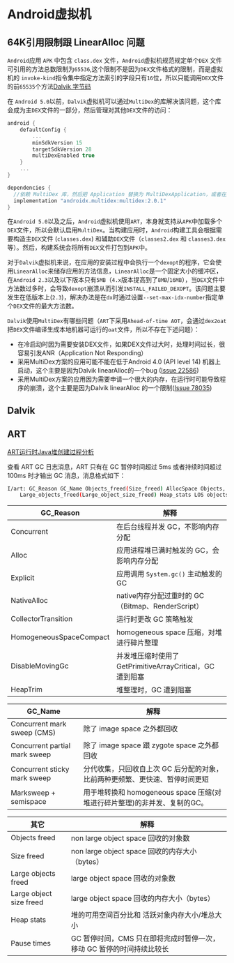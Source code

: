 # Android虚拟机

## 64K引用限制跟 LinearAlloc 问题

`Android`应用 `APK` 中包含 `class.dex` 文件，`Android`虚拟机规范规定单个`DEX` 文件可引用的方法总数限制为`65536`,这个限制不是因为`DEX`文件格式的限制，而是虚拟机的 `invoke-kind`指令集中指定方法索引的字段只有`16`位，所以只能调用`DEX`文件的前`65535`个方法[Dalvik 字节码](https://source.android.google.cn/devices/tech/dalvik/dalvik-bytecode?hl=zh-cn)

在 `Android 5.0`以前，`Dalvik`虚拟机可以通过`MultiDex`的库解决该问题，这个库会成为主`DEX`文件的一部分，然后管理对其他`DEX`文件的访问：

```groovy
android {
    defaultConfig {
        ...
        minSdkVersion 15
        targetSdkVersion 28
        multiDexEnabled true
    }
    ...
}

dependencies {
  //依赖 MultiDex 库，然后把 Application 替换为 MultiDexApplication，或者在原有 Application 的 attchBaseContext 方法执行 MultiDex.install(this) 即可。
  implementation "androidx.multidex:multidex:2.0.1"
}
```

在`Android 5.0`以及之后，`Android`虚拟机使用`ART`，本身就支持从`APK`中加载多个`DEX`文件，所以会默认启用`MultiDex`。当构建应用时，`Android`构建工具会根据需要构造主`DEX`文件 (`classes.dex`) 和辅助`DEX`文件（`classes2.dex` 和 `classes3.dex` 等）。然后，构建系统会将所有`DEX`文件打包到`APK`中。

对于`Dalvik`虚拟机来说，在应用的安装过程中会执行一个`dexopt`的程序，它会使用`LinearAlloc`来储存应用的方法信息，`LinearAlloc`是一个固定大小的缓冲区，在`Android 2.3`以及以下版本只有`5MB`（`4.x`版本提高到了`8MB`/`16MB`），当`DEX`文件中方法数过多时，会导致`dexopt`崩溃从而引发`INSTALL_FAILED_DEXOPT`。该问题主要发生在低版本上(`2.3`)，解决办法是在`dx`时通过设置`--set-max-idx-number`指定单个`DEX`文件的最大方法数。

`Dalvik`使用`MultiDex`有哪些问题（`ART`下采用`Ahead-of-time AOT`，会通过`dex2oat`把`DEX`文件编译生成本地机器可运行的`oat`文件，所以不存在下述问题）：

* 在冷启动时因为需要安装DEX文件，如果DEX文件过大时，处理时间过长，很容易引发ANR（Application Not Responding）
* 采用MultiDex方案的应用可能不能在低于Android 4.0 (API level 14) 机器上启动，这个主要是因为Dalvik linearAlloc的一个bug ([Issue 22586](http://b.android.com/22586))
* 采用MultiDex方案的应用因为需要申请一个很大的内存，在运行时可能导致程序的崩溃，这个主要是因为Dalvik linearAlloc 的一个限制([Issue 78035](http://b.android.com/78035))





## Dalvik

## ART
[ART运行时Java堆创建过程分析](https://blog.csdn.net/luoshengyang/article/details/42379729)

查看 ART GC 日志消息，ART 只有在 GC 暂停时间超过 5ms 或者持续时间超过 100ms 时才输出 GC 消息，消息格式如下：

```bash
I/art: GC_Reason GC_Name Objects_freed(Size_freed) AllocSpace Objects,
    Large_objects_freed(Large_object_size_freed) Heap_stats LOS objects, Pause_time(s)
```



| GC_Reason  | 解释                              |
| ---------- | --------------------------------- |
| Concurrent | 在后台线程并发 GC，不影响内存分配 |
| Alloc | 应用进程堆已满时触发的 GC，会影响内存分配 |
| Explicit | 应用调用 `System.gc()` 主动触发的 GC |
| NativeAlloc | native内存分配过重时的 GC（Bitmap、RenderScript）|
| CollectorTransition | 运行时更改 GC 策略触发 |
| HomogeneousSpaceCompact | homogeneous space 压缩，对堆进行碎片整理 |
| DisableMovingGc | 并发堆压缩时使用了GetPrimitiveArrayCritical，GC 遭到阻塞 |
| HeapTrim | 堆整理时，GC 遭到阻塞 |


| GC_Name  | 解释                              |
| ---------- | --------------------------------- |
| Concurrent mark sweep (CMS) | 除了 image space 之外都回收 |
| Concurrent partial mark sweep | 除了 image space 跟 zygote space 之外都回收 |
| Concurrent sticky mark sweep | 分代收集，只回收自上次 GC 后分配的对象，比前两种更频繁、更快速、暂停时间更短 |
| Marksweep + semispace | 用于堆转换和 homogeneous space 压缩(对堆进行碎片整理)的非并发、复制的GC。|


| 其它  | 解释                              |
| ---------- | --------------------------------- |
| Objects freed | non large object space 回收的对象数 |
| Size freed| non large object space 回收的内存大小（bytes） |
| Large objects freed |  large object space 回收的对象数 |
| Large object size freed | large object space 回收的内存大小（bytes）|
| Heap stats | 堆的可用空间百分比和 活跃对象内存大小/堆总大小|
| Pause times | GC 暂停时间，CMS 只在即将完成时暂停一次，移动 GC 暂停的时间持续比较长|




